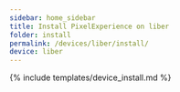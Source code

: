 ```yaml
---
sidebar: home_sidebar
title: Install PixelExperience on liber
folder: install
permalink: /devices/liber/install/
device: liber
---
```

{% include templates/device_install.md %}
